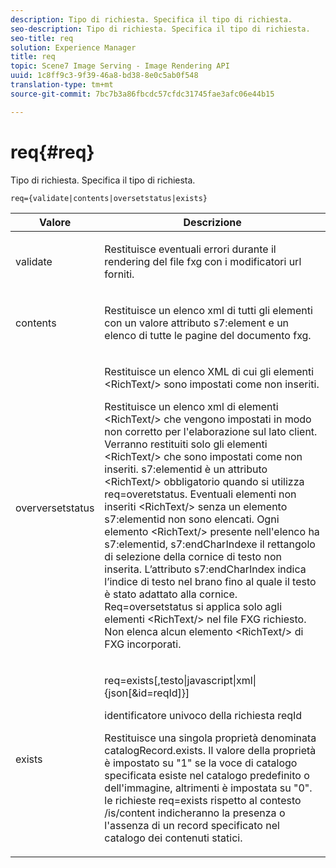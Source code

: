```yaml
---
description: Tipo di richiesta. Specifica il tipo di richiesta.
seo-description: Tipo di richiesta. Specifica il tipo di richiesta.
seo-title: req
solution: Experience Manager
title: req
topic: Scene7 Image Serving - Image Rendering API
uuid: 1c8ff9c3-9f39-46a8-bd38-8e0c5ab0f548
translation-type: tm+mt
source-git-commit: 7bc7b3a86fbcdc57cfdc31745fae3afc06e44b15

---
```



# req{#req}

Tipo di richiesta. Specifica il tipo di richiesta.

`req={validate|contents|oversetstatus|exists}`

<table id="table_F39239E5244746DB9F253BB0D5E85D54"> 
 <thead> 
  <tr> 
   <th colname="col1" class="entry"> Valore </th> 
   <th colname="col2" class="entry"> Descrizione </th> 
  </tr> 
 </thead>
 <tbody> 
  <tr> 
   <td colname="col1"> <p> <span class="codeph"> validate</span> </p> </td> 
   <td colname="col2"> <p> Restituisce eventuali errori durante il rendering del file fxg con i modificatori url forniti. </p> </td> 
  </tr> 
  <tr> 
   <td colname="col1"> <p> <span class="codeph"> contents</span> </p> </td> 
   <td colname="col2"> <p> Restituisce un elenco xml di tutti gli elementi con un valore attributo <span class="codeph"> s7:element</span> e un elenco di tutte le pagine del documento fxg. </p> </td> 
  </tr> 
  <tr> 
   <td colname="col1"> <p> <span class="codeph"> overversetstatus</span> </p> </td> 
   <td colname="col2"> <p>Restituisce un elenco XML di cui gli elementi <span class="codeph"> &lt;RichText/&gt;</span> sono impostati come non inseriti. </p> <p>Restituisce un elenco xml di elementi <span class="+ topic/ph pr-d/codeph codeph"> &lt;RichText/&gt;</span> che vengono impostati in modo non corretto per l'elaborazione sul lato client. Verranno restituiti solo gli elementi <span class="+ topic/ph pr-d/codeph codeph"> &lt;RichText/&gt;</span> che sono impostati come non inseriti. <span class="+ topic/ph pr-d/codeph codeph"> s7:elementid</span> è un attributo <span class="+ topic/ph pr-d/codeph codeph"> &lt;RichText/&gt;</span> obbligatorio quando si utilizza <span class="+ topic/ph pr-d/codeph codeph"> req=overetstatus</span>. Eventuali elementi non inseriti <span class="+ topic/ph pr-d/codeph codeph"> &lt;RichText/&gt;</span> senza un elemento <span class="+ topic/ph pr-d/codeph codeph"> s7:elementid</span> non sono elencati. Ogni elemento <span class="+ topic/ph pr-d/codeph codeph"> &lt;RichText/&gt;</span> presente nell'elenco ha <span class="+ topic/ph pr-d/codeph codeph"> s7:elementid</span>, <span class="+ topic/ph pr-d/codeph codeph"> s7:endCharIndex</span>e il rettangolo di selezione della cornice di testo non inserita. L’attributo <span class="+ topic/ph pr-d/codeph codeph"> s7:endCharIndex</span> indica l’indice di testo nel brano fino al quale il testo è stato adattato alla cornice. <span class="+ topic/ph pr-d/codeph codeph"> Req=oversetstatus</span> si applica solo agli elementi <span class="+ topic/ph pr-d/codeph codeph"> &lt;RichText/&gt;</span> nel file FXG richiesto. Non elenca alcun elemento <span class="+ topic/ph pr-d/codeph codeph"> &lt;RichText/&gt;</span> di FXG incorporati. </p> </td> 
  </tr> 
  <tr> 
   <td colname="col1"> <p> <span class="codeph"> exists</span> </p> </td> 
   <td colname="col2"> <p> <span class="codeph"> req=exists[,testo|javascript|xml|{json[&amp;id=reqId]}]</span> </p> <p>identificatore univoco della richiesta reqId </p> <p>Restituisce una singola proprietà denominata catalogRecord.exists. Il valore della proprietà è impostato su "1" se la voce di catalogo specificata esiste nel catalogo predefinito o dell'immagine, altrimenti è impostata su "0". le richieste req=exists rispetto al contesto /is/content indicheranno la presenza o l'assenza di un record specificato nel catalogo dei contenuti statici. </p> </td> 
  </tr> 
 </tbody> 
</table>

